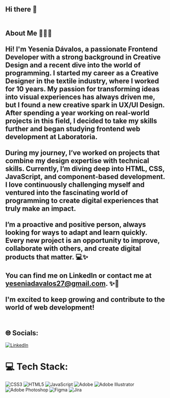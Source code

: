 ## Hi there 👋<br><br><br>About Me 👩🏼‍💻<br><br>Hi! I'm **Yesenia Dávalos**, a passionate **Frontend Developer** with a strong background in **Creative Design** and a recent dive into the world of **programming**. I started my career as a Creative Designer in the textile industry, where I worked for **10 years**. My passion for transforming ideas into visual experiences has always driven me, but I found a new creative spark in **UX/UI Design**. After spending a year working on real-world projects in this field, I decided to take my skills further and began studying **frontend web development** at **Laboratoria**.<br><br>During my journey, I’ve worked on projects that combine my design expertise with technical skills. Currently, I’m diving deep into **HTML**, **CSS**, **JavaScript**, and component-based development. I love continuously challenging myself and ventured into the fascinating world of **programming** to create digital experiences that truly make an impact.<br><br>I’m a **proactive** and **positive** person, always looking for ways to adapt and learn quickly. Every new project is an opportunity to improve, collaborate with others, and create digital products that matter. 💻✨<br><br>You can find me on **LinkedIn** or contact me at **yeseniadavalos27@gmail.com**. ✨🚀<br><br>I'm excited to keep growing and contribute to the world of web development!<br><br>


## 🌐 Socials:
[![LinkedIn](https://img.shields.io/badge/LinkedIn-%230077B5.svg?logo=linkedin&logoColor=white)](https://www.linkedin.com/in/yesenia-davalos-buitrago-developer/) 

# 💻 Tech Stack:
![CSS3](https://img.shields.io/badge/css3-%231572B6.svg?style=for-the-badge&logo=css3&logoColor=white) ![HTML5](https://img.shields.io/badge/html5-%23E34F26.svg?style=for-the-badge&logo=html5&logoColor=white) ![JavaScript](https://img.shields.io/badge/javascript-%23323330.svg?style=for-the-badge&logo=javascript&logoColor=%23F7DF1E) ![Adobe](https://img.shields.io/badge/adobe-%23FF0000.svg?style=for-the-badge&logo=adobe&logoColor=white) ![Adobe Illustrator](https://img.shields.io/badge/adobe%20illustrator-%23FF9A00.svg?style=for-the-badge&logo=adobe%20illustrator&logoColor=white) ![Adobe Photoshop](https://img.shields.io/badge/adobe%20photoshop-%2331A8FF.svg?style=for-the-badge&logo=adobe%20photoshop&logoColor=white) ![Figma](https://img.shields.io/badge/figma-%23F24E1E.svg?style=for-the-badge&logo=figma&logoColor=white) ![Jira](https://img.shields.io/badge/jira-%230A0FFF.svg?style=for-the-badge&logo=jira&logoColor=white)

<!-- Proudly created with GPRM ( https://gprm.itsvg.in ) -->
